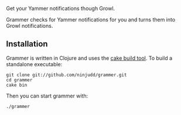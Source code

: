 Get your Yammer notifications though Growl.

Grammer checks for Yammer notifications for you and turns them into Growl notifications.

## Installation

Grammer is written in Clojure and uses the [cake build tool](http://github.com/ninjudd/cake).
To build a standalone executable:

    git clone git://github.com/ninjudd/grammer.git
    cd grammer
    cake bin

Then you can start grammer with:

    ./grammer

